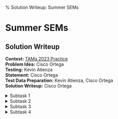 % Solution Writeup: Summer SEMs


# Summer SEMs  
## Solution Writeup

**Contest:** [TAMa 2023 Practice](https://noi.ph/tama-2023-practice-problems)  
**Problem Idea:** Cisco Ortega  
**Testing:** Kevin Atienza  
**Statement:** Cisco Ortega  
**Test Data Preparation:** Kevin Atienza, Cisco Ortega  
**Solution Writeup:** Cisco Ortega  






<details class="editorial-section"><summary class="h2">Subtask 1</summary>


<div class="theorem">
**Claim:** The square-error minimizer of any non-empty sequence is just
its **average** value.
</div>

<details class="proof"><summary>Proof</summary>
Let $f(x)$ be the total square error of $x$ with respect to some
sequence $[v_1, v_2, \dots, v_n]$, so
$$f(x) = \sum_{i=1}^n (x - v_i)^2.$$
Let’s do some manipulations on this summation,
starting with expanding out the square in each summand:
$$\begin{align*}
f(x) &= \sum_{i=1}^n (x - v_i)^2 \\
     &= \sum_{i=1}^n (x^2 - 2xv_i + v_i^2) \\
     &= x^2 \sum_{i=1}^n 1 - 2x \sum_{i=1}^n v_i + \sum_{i=1}^n v_i^2 \\
     &= nx^2 - 2\left(\sum_{i=1}^n v_i\right) x + \sum_{i=1}^n v_i^2.
\end{align*}$$
Recall that the values $[v_1, v_2, \dots, v_n]$ are
all constant with respect to $f$. Thus, $f$ is actually a **quadratic
polynomial** in terms of $x$.

We know that if $a > 0$, then the value of the quadratic $ax^2 + bx + c$
is minimized at its vertex, when $x = -b/2a$. Since $n > 0$, that tells
us that the minimum of $f(x)$ is achieved at
$$x = \frac{-\left(-2\left(\sum_{i=1}^n v_i\right)\right)}{2n},
$$
or,
$$x = \frac{\sum_{i=1}^n v_i}{n},$$
which, familiarly, is the average of the sequence.
</details>

<details class="proof"><summary>Alternate Proof</summary>
(This requires a bit of calculus, so feel free to skip if you don't understand it.)

Define $f(x)$ similarly as before, so that
$$\begin{align*}
    f(x) &= \sum_{i=1}^n (x - v_i)^2 \\
    f'(x) &= 2\sum_{i=1}^n (x - v_i) \\
    f''(x) &= 2\sum_{i=1}^n 1 = 2n.
\end{align*}$$
Using the [first derivative test](https://en.wikipedia.org/wiki/Derivative_test#First-derivative_test), the minimum of a differentiable function can only occur at points
$x$ for which $f'(x) = 0$. Solving for such $x$, we get
$$\begin{align*}
    f'(x) &= 0 \\
    2\sum_{i=1}^n (x - v_i) &= 0 \\
    \sum_{i=1}^n (x - v_i) &= 0 \\
    nx - \sum_{i=1}^n v_i &= 0 \\
    x &= \frac{\sum_{i=1}^n v_i}{n}.
\end{align*}$$
So the only candidate for the minimum is the average. Furthermore, $f''(x) = 2n$ is positive, so
by the [second derivative test](https://en.wikipedia.org/wiki/Derivative_test#Second-derivative_test_(single_variable)), this is indeed the minimum.
</details>

**Remark:** This is actually the primary mathematical reason for why
averages are so ubiquitous in probability and statistics! It being the
square-error minimizer gives us a rigorous notion of what it *means* to
“be in the center” of a set of points.

Note that this gives us our proof that $n! \times \mathrm{SumSEMs}(a)$
is always an integer. Each summand is an average, meaning it looks like
$\text{(sum of integers)}/k$, where $k$ is the length of a sublist.
Since $1 \leq k \leq n$, we are guaranteed that $n!/k$ is an integer,
and therefore all summands become integers after multiplying by $n!$.

It may be a bit tedious, but for the first subtask, you can (with the
aid of a calculator) compute $a_1, a_2, a_3, a_4, a_5$, and then find
the averages of each of its sublists. There are only $5(5-1)/2 = 10$
sublists, so this may be a bit tedious (especially since the numbers are
big), but with a calculator, it’s still doable to compute this by hand.

</details>


<details class="editorial-section"><summary class="h2">Subtask 2</summary>


The rest of this tutorial assumes a familiarity with working with
multiplicative inverses modulo a prime, in order to handle terms like
$1/k$ modulo $998244353$. If you’re not familiar, you can Google those
keywords for resources; the author would like to suggest his writeup
[here](https://drive.google.com/file/d/10LD7JXmjY5qzM1trj_cf87mYY7K1DM2-/view?usp=drive_link).

For all remaining subsections, we will also assume that the values
$[a_1, a_2, \dots, a_n]$ have just been directly computed by your
computer using a simple loop.

For this subtask, our approach is to just directly implement our “get
the average of all sublists” brute force so that a computer can do it
for us. You could do something like this:

```python
# pseudocode

n = 1600
MOD = 998244353

a = [...]             # generate a
n_fac = ...           # precompute n! mod MOD
mult_inverse = [...]  # precompute mod mult. inverses; can't just do 1/k, remember

ans = 0
for l in 1, 2, 3, ..., n:
    for r in l, l+1, ..., n:
        subtotal = 0
        for i in l, l+1, ..., r:
            subtotal += a[i]
        subtotal %= MOD
        
        ans += subtotal * mult_inverse[r-l+1] % MOD 
        ans %= MOD
print(ans * n_fac % MOD)
```

How many operations are performed by this algorithm? It’s a bit more
nontrivial to analyze, but you could say something like this:

-   It iterates over all sublists of the sequence

-   To process a sublist whose length is some $k$, this solution perform
    $\sim k$ operations (to go over the elements one-by-one and add them
    add together)

-   There are $n-k+1$ sublists whose length is $k$

-   Thus, the total number of operations being performed is roughly
    $$\sum_{k=1}^n k(n-k+1) = \frac{n^3}{6} + \frac{n^2}{2} + \frac{n}{3}.$$

Many computer scientists would be comfortable with just *bounding above*
the efficiency of their program:

-   Note that there are three nested loops, where each of $\ell$ and $r$
    and $i$ could go from $1$ to $n$ (the inner loops are more
    restricted than this, but that’s okay, we’re just putting an upper
    bound). The innermost loop only does one addition and modulo
    operation.

-   Thus, the total number of operations being performed is
    $< n \times n \times n = n^3$.

Computer scientists are typically happy with a bound like this, since
it’s good enough for rule-of-thumb estimates—both analyses give the
running time as a cubic function of $n$, so the estimated amount of work
should be roughly the same, up to a constant factor. More importantly,
the *magnitudes* will be the same, so we can get a ballpark-estimate of
how long this would take to run.

If $n=1600$, then $n^3 \approx 4 \times 10^9$, so even with a slow
language like Python, it seems likely that we are within the
terminate-within-one-minute ballpark.

</details>


<details class="editorial-section"><summary class="h2">Subtask 3</summary>


Thinking like a computer scientist, our goal is to bring our running
time down from a *cubic* function of $n$ down to a *quadratic* function
of $n$. That should dramatically speed up the efficiency of our program,
enough that we could claim the points for the third subtask.

Our analysis revealed that the cubic running time comes from the fact
that there are three nested loops. If we can shave off one of those
loops, then we’re good.

The key insight is to realize that there is a lot of *overlap* between
the sums we’re computing, so it’s rather wasteful to start from scratch
every time. Let `range_sum(l, r) = a[l] + a[l+1] + ... + a[r]`{.python}.
Note that:
<div class="center-p">
`range_sum(l, r) = range_sum(l, r-1) + a[r]`{.python}
</div>

In words, if you already have a partial sum and want to include the next
element $r$ in the sum, then you *don’t have to restart the entire sum
from scratch*; you can just add `a[r]`{.python} to what you have so far.

This gives rise to the following solution:

```python
# pseudocode

n = 16000
MOD = 998244353

a = [...]             # generate a
n_fac = ...           # precompute n! mod MOD
mult_inverse = [...]  # precompute mod mult. inverses; can't just do 1/k, remember

ans = 0
for l in 1, 2, 3, ..., n:
    subtotal = 0
    for r in l, l+1, ..., n:
        subtotal += a[r]
        subtotal %= MOD
        
        ans += subtotal * mult_inverse[r-l+1] % MOD 
        ans %= MOD
print(ans * n_fac % MOD)
```

You can check that for each value of $\ell$ and $r$, the value of `subtotal`{.python} at
that point in the loop is precisely 
`a[l] + a[l+1] + ... + a[r]`{.python}
using the partial sums (or
cumulative sums) idea.

By similar analysis as in subtask $2$, this algorithm performs
$\sim n^2/2 + n/2$ operations. Or, more simply, the number of operations
is bounded above by $\sim n^2$. Either case gives us a quadratic
function. Since $16000^2 = 256000000$, even a slow language like Python
should finish within a minute.

</details>


<details class="editorial-section"><summary class="h2">Subtask 4</summary>


Again thinking like a computer scientist, our goal is to bring our
running time down from a *quadratic* function of $n$ down to some
subquadratic function, such as one *linear* in $n$.

There are $\approx n^2/2$ sublists of a sequence of length $n$, which
should inform our approach and way of thinking. Fundamentally, we
**cannot** any more use solutions that examine each sublist of $a$
one-by-one.

Instead, we have to start thinking about the individual elements of $a$.
For example, maybe this works: for each $a_i$, what is its contribution
to the final sum? Let’s try writing out an example with $n=6$:
$$\begin{align*}
    \mathrm{SumSEMs}(a) &= \frac{a_1}{1} + \frac{a_2}{1} + \frac{a_3}{1} + \frac{a_4}{1} + \frac{a_5}{1} + \frac{a_6}{1} \\
    & +\frac{a_1 + a_2}{2} +\frac{a_2 + a_3}{2} +\frac{a_3 + a_4}{2} + \frac{a_4 + a_5}{2} + \frac{a_5 + a_6}{2} \\
    & +\frac{a_1 + a_2 + a_3}{3} + \frac{a_2 + a_3 + a_4}{3} + \frac{a_3 + a_4 + a_5}{3} + \frac{a_4 + a_5 + a_6}{3} \\
    & +\frac{a_1 + a_2 + a_3 + a_4}{4} + \frac{a_2 + a_3 + a_4 + a_5}{4} + \frac{a_3 + a_4 + a_5 + a_6}{4} \\
    & +\frac{a_1 + a_2 + a_3 + a_4 + a_5}{5} + \frac{a_2 + a_3 + a_4 + a_5 + a_6}{5} \\
    & +\frac{a_1 + a_2 + a_3 + a_4 + a_5 + a_6}{6}
\end{align*}$$
If we rearrange this sum so that we collect the like $a_i$ terms:
$$\begin{align*}
    \mathrm{SumSEMs}(a) &= \left(\frac{1}{1} + \frac{1}{2} + \frac{1}{3} + \frac{1}{4} + \frac{1}{5} + \frac{1}{6} \right) a_1 \\
    &+ \left(\frac{1}{1} + \frac{2}{2} + \frac{2}{3} + \frac{2}{4} + \frac{2}{5} + \frac{1}{6} \right) a_2 \\
    &+ \left(\frac{1}{1} + \frac{2}{2} + \frac{3}{3} + \frac{3}{4} + \frac{2}{5} + \frac{1}{6} \right) a_3 \\
    &+ \left(\frac{1}{1} + \frac{2}{2} + \frac{3}{3} + \frac{3}{4} + \frac{2}{5} + \frac{1}{6} \right) a_4 \\
    &+ \left(\frac{1}{1} + \frac{2}{2} + \frac{2}{3} + \frac{2}{4} + \frac{2}{5} + \frac{1}{6} \right) a_5 \\
    &+ \left(\frac{1}{1} + \frac{1}{2} + \frac{1}{3} + \frac{1}{4} + \frac{1}{5} + \frac{1}{6} \right) a_6.
\end{align*}$$
That looks like it has a stunning amount of structure that we can
leverage! If we examine only the numerators, we get the following grid
pattern:
$$\begin{array}{rrrrrr}
1 & 1 & 1 & 1 & 1 & 1 \\
1 & 2 & 2 & 2 & 2 & 1 \\
1 & 2 & 3 & 3 & 2 & 1 \\
1 & 2 & 3 & 3 & 2 & 1 \\
1 & 2 & 2 & 2 & 2 & 1 \\
1 & 1 & 1 & 1 & 1 & 1
\end{array}$$

Note that in the grid above:

-   The top half is a mirror image of the bottom half

-   For $i$ such that $2 \leq i \leq n/2$, the next row can be found by
    taking the previous row and then “adding $+1$” to some contiguous
    band of values.

We’ll leave rigorously proving this pattern as an exercise to you. The
numerator in the $i$th row’s $\text{something}/k$ is given by *counting*
the number of times that $a_i$ appears in a sublist of length $k$.

More formally, let $c_i$ be “the coefficient of $a_i$”. For convenience,
let $c_0 = 0$. Then, for $1 \leq i \leq n/2$:
$$c_i = c_{i-1} + \left(\frac{1}{i} + \frac{1}{i+1} + \dots + \frac{1}{n-i+1} \right)$$
Finally, computing these sums of reciprocals can also be done using
running sums. Let $r_i$ be the value added to $c_{i-1}$ at each step, so
for $1 \leq i \leq n/2$:
$$r_i = \frac{1}{i} + \frac{1}{i+1} + \dots + \frac{1}{n-i+1}.$$
Note that $r_1 = 1/1 + 1/2 + 1/3 + \dots + 1/n$. Then, for
$2 \leq i \leq n/2$:
$$r_i = r_{i-1} - \frac{1}{i-1} - \frac{1}{n-(i-1)+1}.$$

All in all, we get the following solution. Here, `coeff`{.python} and `row_delta`{.python} are variables such
that for each $i$ in the loop, `coeff`{.python} $= c_i$ and `row_delta`{.python} $= r_i$ is always maintained.

```python
# pseudocode

n = 16 * 10**6
MOD = 998244353

a = [...]             # generate a
n_fac = ...           # precompute n! mod MOD
mult_inverse = [...]  # precompute mod mult. inverses; can't just do 1/k, remember

ans = 0
coeff = 0
row_delta = None
for i in 1, 2, 3, ..., n//2:
    if i == 1:
        row_delta = mult_inverse[1] + mult_inverse[2] + ... + mult_inverse[n]
    else:
        row_delta -= mult_inverse[i-1]
        row_delta -= mult_inverse[n-(i-1)+1]

    coeff += row_delta

    ans += a[i] * coeff % MOD
    ans += a[n-i+1] * coeff % MOD  # for the bottom half
    ans %= MOD

print(ans * n_fac % MOD)
```

There is now only a single loop from $1$ to $n$ that is doing a handful
of operations at each iteration. Thus, the number of operations
performed by this solution should be linear (i.e., directly
proportional) with respect to $n$, and so it should be fast enough even
when $n = 1.6 \times 10^7$.

</details>
